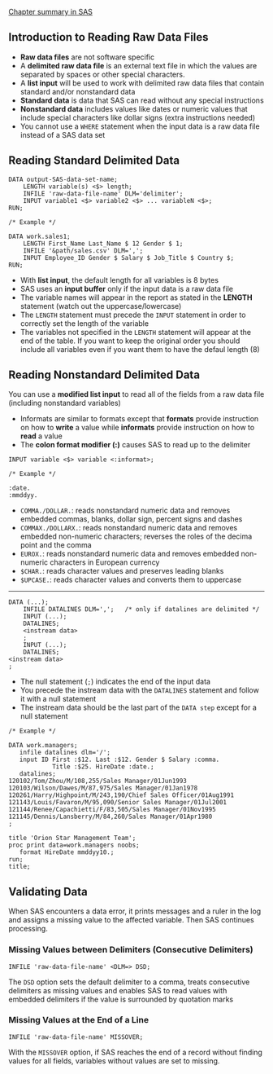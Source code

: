 [Chapter summary in SAS](https://support.sas.com/edu/OLTRN/ECPRG193/m419/m419_5_a_sum.htm)

## Introduction to Reading Raw Data Files

* **Raw data files** are not software specific
* A **delimited raw data file** is an external text file in which the values are separated by spaces or other special characters.
* A **list input** will be used to work with delimited raw data files that contain standard and/or nonstandard data
* **Standard data** is data that SAS can read without any special instructions
* **Nonstandard data** includes values like dates or numeric values that include special characters like dollar signs (extra instructions needed)
* You cannot use a `WHERE` statement when the input data is a raw data file instead of a SAS data set

## Reading Standard Delimited Data

```
DATA output-SAS-data-set-name;
	LENGTH variable(s) <$> length;
	INFILE 'raw-data-file-name' DLM='delimiter';  
	INPUT variable1 <$> variable2 <$> ... variableN <$>;       
RUN;

/* Example */

DATA work.sales1;
	LENGTH First_Name Last_Name $ 12 Gender $ 1;
	INFILE '&path/sales.csv' DLM=',';  
	INPUT Employee_ID Gender $ Salary $ Job_Title $ Country $; 
RUN;
```

- With **list input**, the default length for all variables is 8 bytes
- SAS uses an **input buffer** only if the input data is a raw data file
- The variable names will appear in the report as stated in the **LENGTH** statement (watch out the uppercase/lowercase)
- The `LENGTH` statement must precede the `INPUT` statement in order to correctly set the length of the variable
- The variables not specified in the `LENGTH` statement will appear at the end of the table. If you want to keep the original order you should include all variables even if you want them to have the defaul length (8)

## Reading Nonstandard Delimited Data

You can use a **modified list input** to read all of the fields from a raw data file (including nonstandard variables)

- Informats are similar to formats except that **formats** provide instruction on how to **write** a value while **informats** provide instruction on how to **read** a value
- The **colon format modifier (:)** causes SAS to read up to the delimiter

```
INPUT variable <$> variable <:informat>;

/* Example */

:date.
:mmddyy.
```

* `COMMA./DOLLAR.`: reads nonstandard numeric data and removes embedded commas, blanks, dollar sign, percent signs and dashes
* `COMMAX./DOLLARX.`: reads nonstandard numeric data and removes embedded non-numeric characters; reverses the roles of the decima point and the comma
* `EUROX.`: reads nonstandard numeric data and removes embedded non-numeric characters in European currency
* `$CHAR.`: reads character values and preserves leading blanks
* `$UPCASE.`: reads character values and converts them to uppercase

---

```
DATA (...);
	INFILE DATALINES DLM=',';   /* only if datalines are delimited */
    INPUT (...);
    DATALINES;
    <instream data>
    ;
 	INPUT (...);
	DATALINES;
<instream data>
;
```

* The null statement (`;`) indicates the end of the input data
* You precede the instream data with the `DATALINES` statement and follow it with a null statement
* The instream data should be the last part of the `DATA step` except for a null statement

```
/* Example */

DATA work.managers;
   infile datalines dlm='/';
   input ID First :$12. Last :$12. Gender $ Salary :comma. 
            Title :$25. HireDate :date.;
   datalines;
120102/Tom/Zhou/M/108,255/Sales Manager/01Jun1993
120103/Wilson/Dawes/M/87,975/Sales Manager/01Jan1978
120261/Harry/Highpoint/M/243,190/Chief Sales Officer/01Aug1991
121143/Louis/Favaron/M/95,090/Senior Sales Manager/01Jul2001
121144/Renee/Capachietti/F/83,505/Sales Manager/01Nov1995
121145/Dennis/Lansberry/M/84,260/Sales Manager/01Apr1980
;

title 'Orion Star Management Team';
proc print data=work.managers noobs;
   format HireDate mmddyy10.;
run;
title;
```

## Validating Data

When SAS encounters a data error, it prints messages and a ruler in the log and assigns a missing value to the affected variable. Then SAS continues processing.

### Missing Values between Delimiters (Consecutive Delimiters)

```
INFILE 'raw-data-file-name' <DLM=> DSD;
```

The `DSD` option sets the default delimiter to a comma, treats consecutive delimiters as missing values and enables SAS to read values with embedded delimiters if the value is surrounded by quotation marks

### Missing Values at the End of a Line

```
INFILE 'raw-data-file-name' MISSOVER;
```

With the `MISSOVER` option, if SAS reaches the end of a record without finding values for all fields, variables without values are set to missing.
